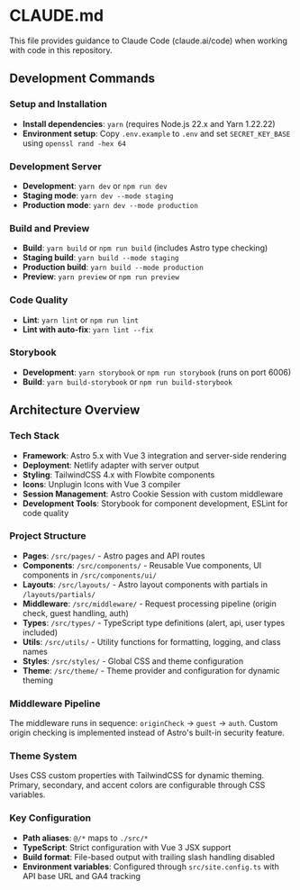 # CLAUDE.md

This file provides guidance to Claude Code (claude.ai/code) when working with code in this repository.

## Development Commands

### Setup and Installation
- **Install dependencies**: `yarn` (requires Node.js 22.x and Yarn 1.22.22)
- **Environment setup**: Copy `.env.example` to `.env` and set `SECRET_KEY_BASE` using `openssl rand -hex 64`

### Development Server
- **Development**: `yarn dev` or `npm run dev`
- **Staging mode**: `yarn dev --mode staging`
- **Production mode**: `yarn dev --mode production`

### Build and Preview
- **Build**: `yarn build` or `npm run build` (includes Astro type checking)
- **Staging build**: `yarn build --mode staging`
- **Production build**: `yarn build --mode production`
- **Preview**: `yarn preview` or `npm run preview`

### Code Quality
- **Lint**: `yarn lint` or `npm run lint`
- **Lint with auto-fix**: `yarn lint --fix`

### Storybook
- **Development**: `yarn storybook` or `npm run storybook` (runs on port 6006)
- **Build**: `yarn build-storybook` or `npm run build-storybook`

## Architecture Overview

### Tech Stack
- **Framework**: Astro 5.x with Vue 3 integration and server-side rendering
- **Deployment**: Netlify adapter with server output
- **Styling**: TailwindCSS 4.x with Flowbite components
- **Icons**: Unplugin Icons with Vue 3 compiler
- **Session Management**: Astro Cookie Session with custom middleware
- **Development Tools**: Storybook for component development, ESLint for code quality

### Project Structure
- **Pages**: `/src/pages/` - Astro pages and API routes
- **Components**: `/src/components/` - Reusable Vue components, UI components in `/src/components/ui/`
- **Layouts**: `/src/layouts/` - Astro layout components with partials in `/layouts/partials/`
- **Middleware**: `/src/middleware/` - Request processing pipeline (origin check, guest handling, auth)
- **Types**: `/src/types/` - TypeScript type definitions (alert, api, user types included)
- **Utils**: `/src/utils/` - Utility functions for formatting, logging, and class names
- **Styles**: `/src/styles/` - Global CSS and theme configuration
- **Theme**: `/src/theme/` - Theme provider and configuration for dynamic theming

### Middleware Pipeline
The middleware runs in sequence: `originCheck` → `guest` → `auth`. Custom origin checking is implemented instead of Astro's built-in security feature.

### Theme System
Uses CSS custom properties with TailwindCSS for dynamic theming. Primary, secondary, and accent colors are configurable through CSS variables.

### Key Configuration
- **Path aliases**: `@/*` maps to `./src/*`
- **TypeScript**: Strict configuration with Vue 3 JSX support
- **Build format**: File-based output with trailing slash handling disabled
- **Environment variables**: Configured through `src/site.config.ts` with API base URL and GA4 tracking